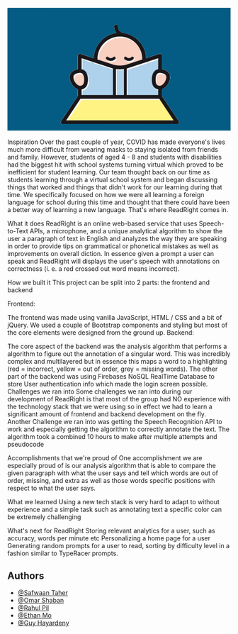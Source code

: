 

![Logo](logo.png)

Inspiration
Over the past couple of year, COVID has made everyone's lives much more difficult from wearing masks to staying isolated from friends and family. However, students of aged 4 - 8 and students with disabilities had the biggest hit with school systems turning virtual which proved to be inefficient for student learning. Our team thought back on our time as students learning through a virtual school system and began discussing things that worked and things that didn't work for our learning during that time. We specifically focused on how we were all learning a foreign language for school during this time and thought that there could have been a better way of learning a new language. That's where ReadRight comes in.

What it does
ReadRight is an online web-based service that uses Speech-to-Text APIs, a microphone, and a unique analytical algorithm to show the user a paragraph of text in English and analyzes the way they are speaking in order to provide tips on grammatical or phonetical mistakes as well as improvements on overall diction. In essence given a prompt a user can speak and ReadRight will displays the user's speech with annotations on correctness (i. e. a red crossed out word means incorrect).

How we built it
This project can be split into 2 parts: the frontend and backend

Frontend:

The frontend was made using vanilla JavaScript, HTML / CSS and a bit of jQuery. We used a couple of Bootstrap components and styling but most of the core elements were designed from the ground up.
Backend:

The core aspect of the backend was the analysis algorithm that performs a algorithm to figure out the annotation of a singular word. This was incredibly complex and multilayered but in essence this maps a word to a highlighting (red = incorrect, yellow = out of order, grey = missing words).
The other part of the backend was using Firebases NoSQL RealTime Database to store User authentication info which made the login screen possible.
Challenges we ran into
Some challenges we ran into during our development of ReadRight is that most of the group had NO experience with the technology stack that we were using so in effect we had to learn a significant amount of frontend and backend development on the fly. Another Challenge we ran into was getting the Speech Recognition API to work and especially getting the algorithm to correctly annotate the text. The algorithm took a combined 10 hours to make after multiple attempts and pseudocode

Accomplishments that we're proud of
One accomplishment we are especially proud of is our analysis algorithm that is able to compare the given paragraph with what the user says and tell which words are out of order, missing, and extra as well as those words specific positions with respect to what the user says.

What we learned
Using a new tech stack is very hard to adapt to without experience and a simple task such as annotating text a specific color can be extremely challenging

What's next for ReadRight
Storing relevant analytics for a user, such as accuracy, words per minute etc
Personalizing a home page for a user
Generating random prompts for a user to read, sorting by difficulty level in a fashion similar to TypeRacer prompts.

## Authors

- [@Safwaan Taher](https://www.github.com/safwaant)
- [@Omar Shaban](https://www.github.com/omarshaban0)
- [@Rahul Pil](https://www.github.com/rahulpil)
- [@Ethan Mo](https://www.github.com/Ethanmo)
- [@Guy Hayardeny](https://www.github.com/GuyTron59)


